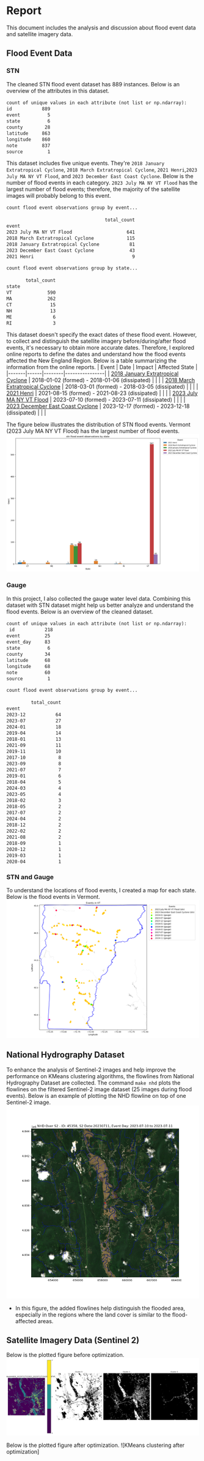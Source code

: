 # Report
This document includes the analysis and discussion about flood event data and satellite imagery data.

## Flood Event Data

### STN
The cleaned STN flood event dataset has 889 instances. Below is an overview of the attributes in this dataset.
```
count of unique values in each attribute (not list or np.ndarray):
id           889
event          5
state          6
county        28
latitude     863
longitude    860
note         837
source         1
```

This dataset includes five unique events. They're `2018 January Extratropical Cyclone`, `2018 March Extratropical Cyclone`, `2021 Henri`,`2023 July MA NY VT Flood`, and `2023 December East Coast Cyclone`. Below is the number of flood events in each category. `2023 July MA NY VT Flood` has the largest number of flood events; therefore, the majority of the satellite images will probably belong to this event.
```
count flood event observations group by event...

                                    total_count
event
2023 July MA NY VT Flood                    641
2018 March Extratropical Cyclone            115
2018 January Extratropical Cyclone           81
2023 December East Coast Cyclone             43
2021 Henri                                    9
```

```
count flood event observations group by state...

       total_count
state
VT             590
MA             262
CT              15
NH              13
ME               6
RI               3
```

This dataset doesn't specify the exact dates of these flood event. However, to collect and distinguish the satellite imagery before/during/after flood events, it's necessary to obtain more accurate dates. Therefore, I explored online reports to define the dates and understand how the flood events affected the New England Region. Below is a table summarizing the information from the online reports.
| Event | Date | Impact | Affected State |
|-------|------|--------|----------------|
| [2018 January Extratropical Cyclone](https://en.wikipedia.org/wiki/January_2018_North_American_blizzard) | 2018-01-02 (formed) - 2018-01-06 (dissipated) | | |
| [2018 March Extratropical Cyclone](https://en.wikipedia.org/wiki/March_1%E2%80%933,_2018_nor%27easter) | 2018-03-01 (formed) - 2018-03-05 (dissipated) | | |
| [2021 Henri](https://www.nhc.noaa.gov/data/tcr/AL082021_Henri.pdf) | 2021-08-15 (formed) - 2021-08-23 (dissipated) | | |
| [2023 July MA NY VT Flood](https://www.weather.gov/btv/The-Great-Vermont-Flood-of-10-11-July-2023-Preliminary-Meteorological-Summary) | 2023-07-10 (formed) - 2023-07-11 (dissipated) | | |
| [2023 December East Coast Cyclone](https://cw3e.ucsd.edu/wp-content/uploads/2023/12/20Dec2023_Summary/20231218EastCoast.pdf) | 2023-12-17 (formed) - 2023-12-18 (dissipated) | | |

The figure below illustrates the distribution of STN flood events. Vermont (2023 July MA NY VT Flood) has the largest number of flood events.
![STN Flood Event Distribution](./figs/flood_event/countplot_stn.png)

### Gauge
In this project, I also collected the gauge water level data. Combining this dataset with STN dataset might help us better analyze and understand the flood events. Below is an overview of the cleaned dataset.

```
count of unique values in each attribute (not list or np.ndarray):
 id           218
event         25
event_day     83
state          6
county        34
latitude      68
longitude     68
note          60
source         1
```

```
count flood event observations group by event...

         total_count
event
2023-12           64
2023-07           27
2024-01           18
2019-04           14
2018-01           13
2021-09           11
2019-11           10
2017-10            8
2023-09            8
2021-07            7
2019-01            6
2018-04            5
2024-03            4
2023-05            4
2018-02            3
2018-05            2
2017-07            2
2024-04            2
2018-12            2
2022-02            2
2021-08            2
2018-09            1
2020-12            1
2019-03            1
2020-04            1
```

### STN and Gauge

To understand the locations of flood events, I created a map for each state. Below is the flood events in Vermont.
![Vermont Flood Event Map](./figs/flood_event/map_VT.png)

## National Hydrography Dataset
To enhance the analysis of Sentinel-2 images and help improve the performance on KMeans clustering algorithms, the flowlines from National Hydrography Dataset are collected. The command `make nhd` plots the flowlines on the filtered Sentinel-2 image dataset (25 images during flood events). Below is an example of plotting the NHD flowline on top of one Sentinel-2 image.
![NHD over S2](./figs/s2_nhd/45358_20230711T153821_20230711T154201_T18TXP_NHD.png)

- In this figure, the added flowlines help distinguish the flooded area, especially in the regions where the land cover is similar to the flood-affected areas. 

## Satellite Imagery Data (Sentinel 2)
Below is the plotted figure before optimization.
![KMeans clustering before optimization](./figs/kmeans_default/44909_20230711T153821_20230711T154201_T18TXP_VIS.tif_s2_default.png)

Below is the plotted figure after optimization. 
![KMeans clustering after optimization]